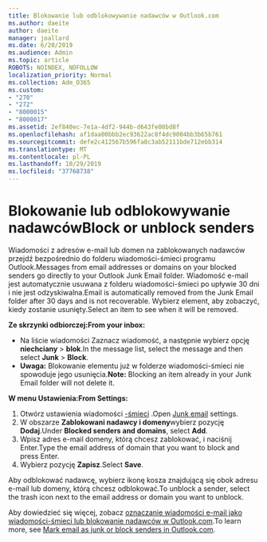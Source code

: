 ```yaml
---
title: Blokowanie lub odblokowywanie nadawców w Outlook.com
ms.author: daeite
author: daeite
manager: joallard
ms.date: 6/20/2019
ms.audience: Admin
ms.topic: article
ROBOTS: NOINDEX, NOFOLLOW
localization_priority: Normal
ms.collection: Adm_O365
ms.custom:
- "270"
- "272"
- "8000015"
- "8000017"
ms.assetid: 2ef840ec-7e1a-4df2-944b-d643fe08bd8f
ms.openlocfilehash: af1daa00bbb2ec93622ac8f4dc9004bb3b65b761
ms.sourcegitcommit: defe2c412567b596fa8c3ab52111bde712ebb314
ms.translationtype: MT
ms.contentlocale: pl-PL
ms.lasthandoff: 10/29/2019
ms.locfileid: "37768738"
---
```

# <a name="block-or-unblock-senders"></a><span data-ttu-id="a6a43-102">Blokowanie lub odblokowywanie nadawców</span><span class="sxs-lookup"><span data-stu-id="a6a43-102">Block or unblock senders</span></span>

<span data-ttu-id="a6a43-103">Wiadomości z adresów e-mail lub domen na zablokowanych nadawców przejdź bezpośrednio do folderu wiadomości-śmieci programu Outlook.</span><span class="sxs-lookup"><span data-stu-id="a6a43-103">Messages from email addresses or domains on your blocked senders go directly to your Outlook Junk Email folder.</span></span> <span data-ttu-id="a6a43-104">Wiadomość e-mail jest automatycznie usuwana z folderu wiadomości-śmieci po upływie 30 dni i nie jest odzyskiwalna.</span><span class="sxs-lookup"><span data-stu-id="a6a43-104">Email is automatically removed from the Junk Email folder after 30 days and is not recoverable.</span></span> <span data-ttu-id="a6a43-105">Wybierz element, aby zobaczyć, kiedy zostanie usunięty.</span><span class="sxs-lookup"><span data-stu-id="a6a43-105">Select an item to see when it will be removed.</span></span>

<span data-ttu-id="a6a43-106">**Ze skrzynki odbiorczej:**</span><span class="sxs-lookup"><span data-stu-id="a6a43-106">**From your inbox:**</span></span>

- <span data-ttu-id="a6a43-107">Na liście wiadomości Zaznacz wiadomość, a następnie wybierz opcję **niechciany** > **blok**.</span><span class="sxs-lookup"><span data-stu-id="a6a43-107">In the message list, select the message and then select **Junk** > **Block**.</span></span>
- <span data-ttu-id="a6a43-108">**Uwaga:** Blokowanie elementu już w folderze wiadomości-śmieci nie spowoduje jego usunięcia.</span><span class="sxs-lookup"><span data-stu-id="a6a43-108">**Note:** Blocking an item already in your Junk Email folder will not delete it.</span></span>

<span data-ttu-id="a6a43-109">**W menu Ustawienia:**</span><span class="sxs-lookup"><span data-stu-id="a6a43-109">**From Settings:**</span></span>

1. <span data-ttu-id="a6a43-110">Otwórz ustawienia wiadomości [-śmieci](https://outlook.live.com/mail/options/mail/junkEmail) .</span><span class="sxs-lookup"><span data-stu-id="a6a43-110">Open [Junk email](https://outlook.live.com/mail/options/mail/junkEmail) settings.</span></span>
2. <span data-ttu-id="a6a43-111">W obszarze **Zablokowani nadawcy i domeny**wybierz pozycję **Dodaj**.</span><span class="sxs-lookup"><span data-stu-id="a6a43-111">Under **Blocked senders and domains**, select **Add**.</span></span>
3. <span data-ttu-id="a6a43-112">Wpisz adres e-mail domeny, którą chcesz zablokować, i naciśnij Enter.</span><span class="sxs-lookup"><span data-stu-id="a6a43-112">Type the email address of domain that you want to block and press Enter.</span></span>
4. <span data-ttu-id="a6a43-113">Wybierz pozycję **Zapisz**.</span><span class="sxs-lookup"><span data-stu-id="a6a43-113">Select **Save**.</span></span>

<span data-ttu-id="a6a43-114">Aby odblokować nadawcę, wybierz ikonę kosza znajdującą się obok adresu e-mail lub domeny, którą chcesz odblokować.</span><span class="sxs-lookup"><span data-stu-id="a6a43-114">To unblock a sender, select the trash icon next to the email address or domain you want to unblock.</span></span>

<span data-ttu-id="a6a43-115">Aby dowiedzieć się więcej, zobacz [oznaczanie wiadomości e-mail jako wiadomości-śmieci lub blokowanie nadawców w Outlook.com](https://support.office.com/article/a3ece97b-82f8-4a5e-9ac3-e92fa6427ae4?wt.mc_id=Office_Outlook_com_Alchemy).</span><span class="sxs-lookup"><span data-stu-id="a6a43-115">To learn more, see [Mark email as junk or block senders in Outlook.com](https://support.office.com/article/a3ece97b-82f8-4a5e-9ac3-e92fa6427ae4?wt.mc_id=Office_Outlook_com_Alchemy).</span></span>